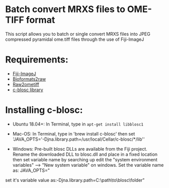 Batch convert MRXS files to OME-TIFF format
===========================================
This script allows you to batch or single convert MRXS files into JPEG compressed pyramidal ome.tiff files through the use of Fiji-ImageJ

Requirements:
==================
* [Fiji-ImageJ](https://imagej.net/software/fiji/downloads)
* [Bioformats2raw](https://github.com/glencoesoftware/bioformats2raw)
* [Raw2ometiff](https://github.com/glencoesoftware/raw2ometiff)
* [c-blosc library](https://github.com/Blosc/c-blosc)


Installing c-blosc:
======
* Ubuntu 18.04+: In Terminal, type in `apt-get install libblosc1`

 

* Mac-OS: In Terminal, type in 'brew install c-blosc' then set 'JAVA_OPTS='-Djna.library.path=/usr/local/Cellar/c-blosc/*/lib''

 

* Windows: Pre-built blosc DLLs are available from the Fiji project. Rename the downloaded DLL to blosc.dll and place in a fixed location then set variable name by searching up edit the "system environment variables" --> "New system variable" on windows. Set the variable name as: JAVA_OPTS="

set it's variable value as:-Djna.library.path=C:\path\to\blosc\folder"
